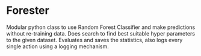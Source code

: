# Forester
Modular python class to use Random Forest Classifier and make predictions without re-training data. Does search to find best suitable hyper parameters to the given dataset. Evaluates and saves the statistics, also logs every single action using a logging mechanism.
